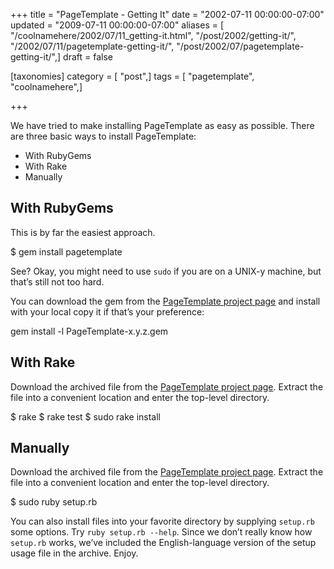 +++
title = "PageTemplate - Getting It"
date = "2002-07-11 00:00:00-07:00"
updated = "2009-07-11 00:00:00-07:00"
aliases = [ "/coolnamehere/2002/07/11_getting-it.html", "/post/2002/getting-it/", "/2002/07/11/pagetemplate-getting-it/", "/post/2002/07/pagetemplate-getting-it/",]
draft = false

[taxonomies]
category = [ "post",]
tags = [ "pagetemplate", "coolnamehere",]

+++

We have tried to make installing PageTemplate as easy as possible. There
are three basic ways to install PageTemplate:

- With RubyGems
- With Rake
- Manually

## With RubyGems

This is by far the easiest approach.

  $ gem install pagetemplate

See? Okay, you might need to use `sudo` if you are on a UNIX-y machine,
but that’s still not too hard.

You can download the gem from the [PageTemplate project
page](http://rubyforge.org/projects/pagetemplate) and install with your
local copy it if that’s your preference:

  gem install -l PageTemplate-x.y.z.gem

## With Rake

Download the archived file from the [PageTemplate project
page](http://rubyforge.org/projects/pagetemplate). Extract the file into
a convenient location and enter the top-level directory.

  $ rake
  $ rake test
  $ sudo rake install

## Manually

Download the archived file from the [PageTemplate project
page](http://rubyforge.org/projects/pagetemplate). Extract the file into
a convenient location and enter the top-level directory.

  $ sudo ruby setup.rb

You can also install files into your favorite directory by supplying
`setup.rb` some options. Try `ruby setup.rb --help`. Since we don’t
really know how `setup.rb` works, we’ve included the English-language
version of the setup usage file in the archive. Enjoy.